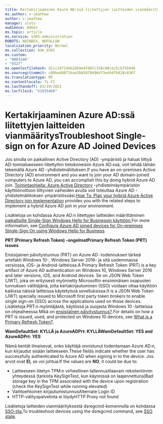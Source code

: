 ```yaml
---
title: Kertakirjaaminen Azure AD:ssä liitettyjen laitteiden vianmääritys
ms.author: v-jmathew
author: v-jmathew
manager: scotv
audience: Admin
ms.topic: article
ms.service: o365-administration
ROBOTS: NOINDEX, NOFOLLOW
localization_priority: Normal
ms.collection: Adm_O365
ms.custom:
- "9003246"
- "9327"
ms.openlocfilehash: d11c24719eb2db9e9fd87c158c80cec5cb75b946
ms.sourcegitcommit: c08bed4071baa3bb5879496df3ed44fb828c8367
ms.translationtype: MT
ms.contentlocale: fi-FI
ms.lasthandoff: 03/19/2021
ms.locfileid: "51035468"
---
```

# <a name="troubleshoot-single-sign-on-for-azure-ad-joined-devices"></a><span data-ttu-id="ceaea-102">Kertakirjaaminen Azure AD:ssä liitettyjen laitteiden vianmääritys</span><span class="sxs-lookup"><span data-stu-id="ceaea-102">Troubleshoot Single-sign on for Azure AD Joined Devices</span></span>

<span data-ttu-id="ceaea-103">Jos sinulla on paikallinen Active Directory (AD) -ympäristö ja haluat liittyä AD-toimialueeseen liitettyihin tietokoneisiin Azure AD:ssä, voit tehdä tämän tekemällä Azure AD -yhdistelmäliitoksen.</span><span class="sxs-lookup"><span data-stu-id="ceaea-103">If you have an on-premises Active Directory (AD) environment and you want to join your AD domain-joined computers to Azure AD, you can accomplish this by doing hybrid Azure AD join.</span></span> <span data-ttu-id="ceaea-104">[Toimintaohjeita: Azure Active Directory](https://docs.microsoft.com/azure/active-directory/devices/hybrid-azuread-join-plan) -yhdistelmäympäristön käyttöönottoon liittyvien vaiheiden avulla voit toteuttaa Azure AD -yhdistelmäliitoksen ympäristössäsi.</span><span class="sxs-lookup"><span data-stu-id="ceaea-104">[How To: Plan your hybrid Azure Active Directory join implementation](https://docs.microsoft.com/azure/active-directory/devices/hybrid-azuread-join-plan) provides you with the related steps to implement a hybrid Azure AD join in your environment.</span></span>

<span data-ttu-id="ceaea-105">Lisätietoja on kohdassa Azure AD:n liitettyjen laitteiden määrittäminen [paikallisille Single-Sign Windows Hello for Businessin käyttöön.](https://docs.microsoft.com/windows/security/identity-protection/hello-for-business/hello-hybrid-aadj-sso-base)</span><span class="sxs-lookup"><span data-stu-id="ceaea-105">For more information, see [Configure Azure AD joined devices for On-premises Single-Sign On using Windows Hello for Business](https://docs.microsoft.com/windows/security/identity-protection/hello-for-business/hello-hybrid-aadj-sso-base).</span></span>

<span data-ttu-id="ceaea-106">**PRT (Primary Refresh Token) -ongelmat**</span><span class="sxs-lookup"><span data-stu-id="ceaea-106">**Primary Refresh Token (PRT) issues**</span></span>

<span data-ttu-id="ceaea-107">Ensisijainen päivitystunnus (PRT) on Azure AD -todennuksen tärkeä artefakti Windows 10-, Windows Server 2016- ja sitä uudemmassa versiossa, iOS- ja Android-laitteissa.</span><span class="sxs-lookup"><span data-stu-id="ceaea-107">A Primary Refresh Token (PRT) is a key artifact of Azure AD authentication on Windows 10, Windows Server 2016 and later versions, iOS, and Android devices.</span></span> <span data-ttu-id="ceaea-108">Se on JSON Web Token (JWT), joka on erityisesti myönnetty Microsoftin ensimmäisen osapuolen tunnuksen välittäjänä, jotta kertakirjautuminen (SSO) voidaan ottaa käyttöön kaikissa näissä laitteissa käytetyissä sovelluksissa.</span><span class="sxs-lookup"><span data-stu-id="ceaea-108">It is a JSON Web Token (JWT) specially issued to Microsoft first party token brokers to enable single sign-on (SSO) across the applications used on those devices.</span></span> <span data-ttu-id="ceaea-109">Lisätietoja PRT:n myöntäjästä, käytössä ja suojasta Windows 10 -laitteissa on ohjeaiheessa Mikä on [ensisijainen päivitystunnus?](https://docs.microsoft.com/azure/active-directory/devices/concept-primary-refresh-token).</span><span class="sxs-lookup"><span data-stu-id="ceaea-109">For details on how a PRT is issued, used, and protected on Windows 10 devices, see [What is a Primary Refresh Token?](https://docs.microsoft.com/azure/active-directory/devices/concept-primary-refresh-token).</span></span>

<span data-ttu-id="ceaea-110">**WamDefaultSet: KYLLÄ ja AzureADPrt: KYLLÄ**</span><span class="sxs-lookup"><span data-stu-id="ceaea-110">**WamDefaultSet: YES and AzureADPrt: YES**</span></span>

<span data-ttu-id="ceaea-111">Nämä kentät ilmaisevat, onko käyttäjä onnistunut todentamaan Azure AD:n, kun kirjaudut sisään laitteeseen.</span><span class="sxs-lookup"><span data-stu-id="ceaea-111">These fields indicate whether the user has successfully authenticated to Azure AD when signing in to the device.</span></span> <span data-ttu-id="ceaea-112">Jos arvot ovat **EI,** se voi johtua:</span><span class="sxs-lookup"><span data-stu-id="ceaea-112">If the values are **NO**, it could be due to:</span></span>

- <span data-ttu-id="ceaea-113">Laitteeseen liitetyn TPM:n virheellinen tallennustilaavain rekisteröinnin yhteydessä (tarkista KeySignTest, kun käynnissä on laajennettuna)</span><span class="sxs-lookup"><span data-stu-id="ceaea-113">Bad storage key in the TPM associated with the device upon registration (check the KeySignTest while running elevated)</span></span>
- <span data-ttu-id="ceaea-114">Vaihtoehtoinen kirjautumistunnus</span><span class="sxs-lookup"><span data-stu-id="ceaea-114">Alternate Login ID</span></span>
- <span data-ttu-id="ceaea-115">HTTP-välityspalvelinta ei löydy</span><span class="sxs-lookup"><span data-stu-id="ceaea-115">HTTP Proxy not found</span></span>

<span data-ttu-id="ceaea-116">Lisätietoja laitteiden vianmäärityksestä dsregcmd-komennolla on kohdassa [SSO-tila.](https://docs.microsoft.com/azure/active-directory/devices/troubleshoot-device-dsregcmd#sso-state)</span><span class="sxs-lookup"><span data-stu-id="ceaea-116">To troubleshoot devices using the dsregcmd command, see [SSO state](https://docs.microsoft.com/azure/active-directory/devices/troubleshoot-device-dsregcmd#sso-state).</span></span>

